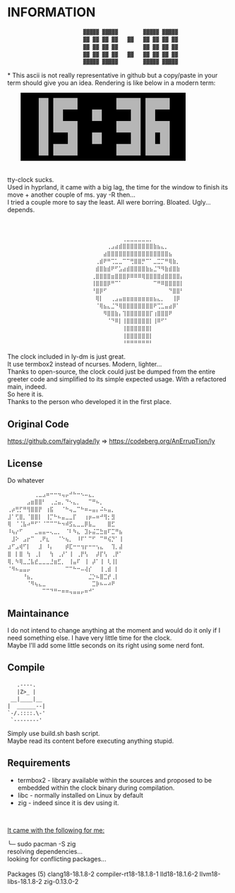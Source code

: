 # INFORMATION

```zsh
                        ▓▓▓▓▓ ▓▓▓▓▓        ▓▓▓▓▓ ▓▓▓▓▓
                        ▓▓ ▓▓ ▓▓ ▓▓   ▓▓   ▓▓ ▓▓ ▓▓ ▓▓
                        ▓▓ ▓▓ ▓▓ ▓▓        ▓▓ ▓▓ ▓▓ ▓▓
                        ▓▓ ▓▓ ▓▓ ▓▓   ▓▓   ▓▓ ▓▓ ▓▓ ▓▓
                        ▓▓▓▓▓ ▓▓▓▓▓        ▓▓▓▓▓ ▓▓▓▓▓
```
\* This ascii is not really representative in github but a copy/paste in your term should give you an idea. 
Rendering is like below in a modern term:
<p style="margin-left:30px;">
<img src="the_clock.png" alt="the_clock_screenshot">
</p>
<br>
tty-clock sucks.<br>
Used in hyprland, it came with a big lag, the time for the window to finish its move + another couple of ms. yay -R then...<br>
I tried a couple more to say the least. All were borring. Bloated. Ugly... depends.<br>
<br>

```zsh

                       ⠀⠀⠀⠀⠀⠀⠀⠀⠀⠀⠀⢀⣀⣀⣀⣀⣀⣀⡀⠀⠀⠀⠀⠀⠀⠀⠀⠀⠀⠀
                       ⠀⠀⠀⠀⠀⠀⠀⢀⣠⣴⣾⣿⣿⣿⣿⣿⣿⣿⣿⣷⣦⣄⡀⠀⠀⠀⠀⠀⠀⠀
                       ⠀⠀⠀⠀⠀⠀⣴⣿⣿⣿⣿⣿⣿⣿⣿⣿⣿⣿⣿⣿⣿⣿⣿⣦⠀⠀⠀⠀⠀⠀
                       ⠀⠀⠀⠀⢀⣾⠟⠛⢉⣁⣀⠉⠉⢛⣿⣿⡛⠉⠁⣀⣉⡉⠛⢿⣷⡀⠀⠀⠀⠀
                       ⠀⠀⠀⠀⣾⣿⣷⣾⠟⠋⣡⣴⣾⣿⣿⣿⣿⣷⣦⣈⠙⠻⣷⣾⣿⣷⠀⠀⠀⠀
                       ⠀⠀⠀⢀⣿⣿⣿⣿⣶⣿⣿⣿⡿⠿⠿⠿⢿⣿⣿⣿⣿⣾⣿⣿⣿⣿⡄⠀⠀⠀
                       ⠀⠀⠀⢸⣿⣿⣿⡿⠛⠉⠁⠀⠀⠀⠀⠀⠀⠀⠀⠉⠛⠿⣿⣿⣿⣿⡇⠀⠀⠀
                       ⠀⠀⠀⠘⣿⡿⠋⠀⠀⠀⠀⠀⠀⠀⠀⠀⠀⠀⠀⠀⠀⠀⠀⠙⣿⣿⠃⠀⠀⠀
                       ⠀⠀⠀⠀⢿⡇⠀⠀⢀⣠⣤⣶⣶⣶⣶⣶⣶⣶⣶⣦⣄⡀⠀⠀⢸⡿⠀⠀⠀⠀
                       ⠀⠀⠀⠀⠈⢿⣦⣄⣈⠙⢿⣿⣿⣿⣿⣿⣿⣿⣿⠟⢉⣁⣤⣴⡿⠁⠀⠀⠀⠀
                       ⠀⠀⠀⠀⠀⠀⠻⣿⣿⣷⡄⢹⣿⣿⣿⣿⣿⣿⡏⢰⣿⣿⣿⠟⠀⠀⠀⠀⠀⠀
                       ⠀⠀⠀⠀⠀⠀⠀⠈⠙⠿⡇⢸⣿⣿⣿⣿⣿⣿⡇⢸⠿⠋⠁⠀⠀⠀⠀⠀⠀⠀
                       ⠀⠀⠀⠀⠀⠀⠀⠀⠀⠀⠀⢸⣿⣿⣿⣿⣿⣿⡇⠀⠀⠀⠀⠀⠀⠀⠀⠀⠀⠀
                       ⠀⠀⠀⠀⠀⠀⠀⠀⠀⠀⠀⢸⣿⣿⣿⣿⣿⣿⡇⠀⠀⠀⠀⠀⠀⠀⠀⠀⠀⠀
                       ⠀⠀⠀⠀⠀⠀⠀⠀⠀⠀⠀⠘⠛⠛⠛⠛⠛⠛⠃⠀⠀⠀⠀⠀⠀⠀⠀⠀⠀⠀
```

The clock included in ly-dm is just great.<br>
It use termbox2 instead of ncurses. Modern, lighter...<br>
Thanks to open-source, the clock could just be dumped from the entire greeter code and simplified to its simple expected usage. With a refactored main, indeed.<br>
So here it is.<br>
Thanks to the person who developed it in the first place.<br>

## Original Code
https://github.com/fairyglade/ly => https://codeberg.org/AnErrupTion/ly

## License
Do whatever<br>
```zsh
⠀⠀⠀⠀⠀⠀⠀⢀⣀⣠⠶⠒⠒⠲⢤⡤⠚⠓⠒⠢⠤⣄⡀⠀⠀⠀⠀⠀⠀⠀
⠀⠀⠀⠀⠀⣠⣶⣿⣿⠃⠀⢀⣐⣤⡀⠙⠢⣄⡀⠀⠀⠉⠛⠦⡀⠀⠀⠀⠀⠀
⢀⡴⢛⡋⠛⢻⣿⣿⡟⠀⢰⣯⠀⠀⠈⠓⢤⣀⠉⠓⠶⠤⣤⡄⠬⠦⣤⡀⠀⠀
⣸⠁⢋⣿⡀⠈⣿⣿⡇⠀⢸⡉⠓⠦⣤⣀⣀⡏⠀⠀⢰⡶⠤⠶⠚⢻⡂⣻⠀⠀
⢿⠀⠈⢈⣧⠴⠛⠋⠁⠈⠉⠉⠉⠓⠲⠾⣫⣄⣀⣀⡿⣧⣀⠀⠀⠀⣿⣋⠀⠀
⠸⢦⡔⠋⠀⠀⠀⣀⣤⣤⠤⢄⣀⡀⠀⠈⠇⠳⣄⠀⣹⡦⣬⣉⣓⣶⠏⣉⠛⣦
⠀⣸⠕⠀⣠⡖⠉⠀⢀⠟⣆⠀⠀⠈⠑⢦⡀⠀⠸⠏⠁⠉⠋⠀⠉⠛⢮⡙⠁⢸
⣰⠋⣠⢾⠋⡇⠀⠀⣸⠀⠸⡄⠀⠀⠀⡾⣏⠒⠒⢲⡖⠒⠒⢢⣄⠀⠀⢹⡀⣼
⣿⠀⡇⣿⠀⢳⠀⢀⡇⠀⠀⢳⠀⢀⡜⠁⢸⠀⢀⡟⢣⠀⠀⡼⡏⢣⠀⢀⡟⠁
⢿⡀⠳⢿⣀⣈⣧⣞⣀⣀⣀⣘⣶⣋⡀⠀⢸⣤⠏⠀⢸⠀⡼⠁⢸⠀⢇⢸⡇⠀
⠈⠻⠦⣤⣤⡤⠀⠀⠀⠀⠀⠀⠀⠀⠀⠉⠉⠓⠒⠤⢼⡎⠀⠀⢸⢀⣾⠀⡇⠀
⠀⠀⠀⠀⠘⣦⡀⠀⠀⠀⠀⠀⠀⠀⠀⠀⠀⠀⠀⠀⠀⣈⡑⠦⣿⣉⡞⢀⡇⠀
⠀⠀⠀⠀⠀⠈⠻⢦⣄⣀⠀⠀⠀⠀⠀⠀⠀⠀⠀⠀⠀⠀⣉⡷⠦⠤⠴⠟⠀⠀
⠀⠀⠀⠀⠀⠀⠀⠀⠀⠉⠉⠙⠛⠒⠶⠶⢤⣤⣤⡤⠶⠚⠁⠀⠀⠀⠀⠀⠀⠀
```
## Maintainance
I do not intend to change anything at the moment and would do it only if I need something else. I have very little time for the clock.<br>
Maybe I'll add some little seconds on its right using some nerd font.

## Compile
```zig
   .----.
   |Z>_ |
 __|____|__
|  ______--|
`-/.::::.\-'
 `--------'
```
Simply use build.sh bash script.<br>
Maybe read its content before executing anything stupid.

## Requirements
* termbox2 - library available within the sources and proposed to be embedded within the clock binary during compilation.
* libc - normally installed on Linux by default
* zig - indeed since it is dev using it.
<br>

<u>It came with the following for me:</u>

╰─ sudo pacman -S zig<br>
resolving dependencies...<br>
looking for conflicting packages...<br>
<br>
Packages (5) clang18-18.1.8-2  compiler-rt18-18.1.8-1  lld18-18.1.6-2  llvm18-libs-18.1.8-2
             zig-0.13.0-2
